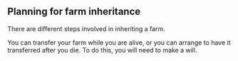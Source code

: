 ##  Planning for farm inheritance

There are different steps involved in inheriting a farm.

You can transfer your farm while you are alive, or you can arrange to have it
transferred after you die. To do this, you will need to make a will.
